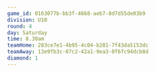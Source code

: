 ```yaml
---
game_id: 0163077b-bb3f-4868-aeb7-8d7d55de03b9
division: U10
round: 4
day: Saturday
time: 8.30am
teamHome: 283ce7e1-4b95-4c04-b281-7f43da5153dc
teamAway: 13e9fb3c-07c2-42a1-9ea3-0f6fc94dcb8d
diamond: 1
---
```

